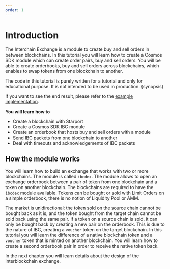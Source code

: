```yaml
---
order: 1
---
```


# Introduction

The Interchain Exchange is a module to create buy and sell orders in between blockchains.
In this tutorial you will learn how to create a Cosmos SDK module which can create order pairs, buy and sell orders. You will be able to create orderbooks, buy and sell orders across blockchains, which enables to swap tokens from one blockchain to another.

The code in this tutorial is purely written for a tutorial and only for educational purpose. It is not intended to be used in production.
{synopsis}

If you want to see the end result, please refer to the [example implementation](https://github.com/tendermint/interchange).

**You will learn how to**
- Create a blockchain with Starport
- Create a Cosmos SDK IBC module
- Create an orderbook that hosts buy and sell orders with a module
- Send IBC packets from one blockchain to another
- Deal with timeouts and acknowledgements of IBC packets

## How the module works

You will learn how to build an exchange that works with two or more blockchains. The module is called `ibcdex`.
The module allows to open an exchange orderbook between a pair of token from one blockchain and a token on another blockchain. The blockchains are required to have the `ibcdex` module available.
Tokens can be bought or sold with Limit Orders on a simple orderbook, there is no notion of Liquidity Pool or AMM.

The market is unidirectional: the token sold on the source chain cannot be bought back as it is, and the token bought from the target chain cannot be sold back using the same pair. If a token on a source chain is sold, it can only be bought back by creating a new pair on the orderbook. This is due to the nature of IBC, creating a `voucher` token on the target blockchain. In this tutorial you will learn the difference of a native blockchain token and a `voucher` token that is minted on another blockchain. You will learn how to create a second orderbook pair in order to receive the native token back.

In the next chapter you will learn details about the design of the interblockchain exchange.